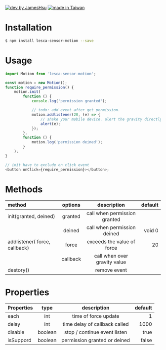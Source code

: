 [![dev by JamesHsu](https://img.shields.io/badge/Dev%20by-Jameshsu1125-green)](https://github.com/jameshsu1125/) [![made in Taiwan](https://img.shields.io/badge/Made%20in-Taiwan-orange)](https://github.com/jameshsu1125/)

# Installation

```sh
$ npm install lesca-sensor-motion --save
```

# Usage

```javascript
import Motion from 'lesca-sensor-motion';

const motion = new Motion();
function require_permission() {
	motion.init(
		function () {
			console.log('permission granted');

			// todo: add event after get permission.
			motion.addlistener(20, (e) => {
				// shake your mobile device. alert the gravity directly.
				alert(e);
			});
		},
		function () {
			motion.log('permission deined');
		}
	);
}

// init have to exclude on click event
<button onClick={require_permission}></button>;
```

# Methods

| method                        | options  |         description          | default |
| :---------------------------- | :------: | :--------------------------: | ------: |
| init(granted, deined)         | granted  | call when permission granted |         |
|                               |  deined  | call when permission deined  |  void 0 |
| addlistener( force, callback) |  force   |  exceeds the value of force  |      20 |
|                               | callback | call when over gravity value |         |
| destory()                     |          |         remove event         |         |

# Properties

| Properties |  type   |          description          | default |
| :--------- | :-----: | :---------------------------: | ------: |
| each       |   int   |     time of force update      |       1 |
| delay      |   int   | time delay of callback called |    1000 |
| disable    | boolean | stop / continue event listen  |    true |
| isSuppord  | boolean | permission granted or deined  |   false |
